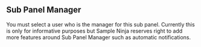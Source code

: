 ## Sub Panel Manager
You must select a user who is the manager for this sub panel. Currently this is only for informative purposes but Sample Ninja reserves right to add more features around Sub Panel Manager such as automatic notifications.
